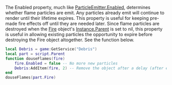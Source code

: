 The Enabled property, much like [ParticleEmitter.Enabled](https://developer.roblox.com/en-us/api-reference/property/ParticleEmitter/Enabled), determines whether flame particles are emit. Any particles already emit will continue to render until their lifetime expires. This property is useful for keeping pre-made fire effects off until they are needed later. Since flame particles are destroyed when the [Fire](https://developer.roblox.com/en-us/api-reference/class/Fire) object's [Instance.Parent](https://developer.roblox.com/en-us/api-reference/property/Instance/Parent) is set to nil, this property is useful in allowing existing particles the opportunity to expire before destroying the Fire object altogether. See the function below.

```lua
local Debris = game:GetService("Debris")
local part = script.Parent
function douseFlames(fire)
    fire.Enabled = false -- No more new particles
    Debris:AddItem(fire, 2) -- Remove the object after a delay (after existing particles have expired)
end
douseFlames(part.Fire)
```
